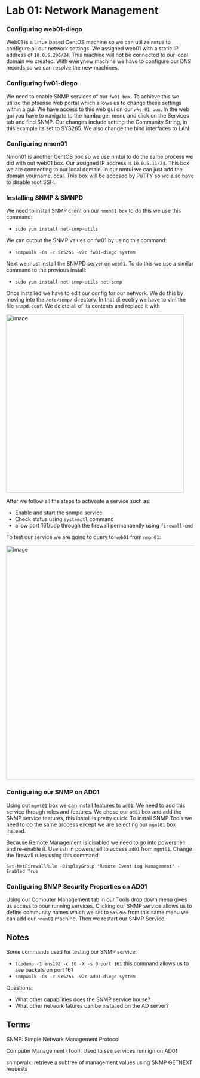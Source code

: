 # Lab 01: Network Management

### Configuring web01-diego

Web01 is a Linux based CentOS machine so we can utilize `nmtui` to configure all our network settings. We assigned web01 with a static IP address of `10.0.5.200/24`. This machine will not be connected to our local domain we created. With everynew machine we have to configure our DNS records so we can resolve the new machines. 

### Configuring fw01-diego

We need to enable SNMP services of our `fw01 box`. To achieve this we utilize the pfsense web portal which allows us to change these settings within a gui. We have access to this web gui on our `wks-01 box`. In the web gui you have to navigate to the hamburger menu and click on the Services tab and find SNMP. Our changes include setting the Community String, in this example its set to SYS265. We also change the bind interfaces to LAN.

### Configuring nmon01

Nmon01 is another CentOS box so we use nmtui to do the same process we did with out web01 box. Our assigned IP address is `10.0.5.11/24`. This box we are connecting to our local domain. In our nmtui we can just add the domain yourname.local. This box will be accesed by PuTTY so we also have to disable root SSH.

### Installing SNMP & SMNPD

We need to install SNMP client on our `nmon01 box` to do this we use this command:

* `sudo yum install net-smnp-utils`

We can output the SNMP values on fw01 by using this command:

* `snmpwalk -Os -c SYS265 -v2c fw01-diego system`

Next we must install the SNMPD server on `web01`. To do this we use a similar command to the previous install:

* `sudo yum install net-snmp-utils net-snmp`

Once installed we have to edit our config for our network. We do this by moving into the `/etc/snmp/` directory. In that direcotry we have to vim the file `snmpd.conf`. We delete all of its contents and replace it with


<img width="476" alt="image" src="https://github.com/dpzrz/SYS-265/assets/112894794/90015d7e-c5a4-4f9c-8c42-e77a83f6e43b">

After we follow all the steps to activaate a service such as:

* Enable and start the snmpd service
* Check status using `systemctl` command
* allow port 161/udp through the firewall permanaently using `firewall-cmd`


To test our service we are going to query to `web01` from `nmon01`:


<img width="625" alt="image" src="https://github.com/dpzrz/SYS-265/assets/112894794/39d753f7-3e97-4367-96c6-4b44489376e5">

### Configuring our SNMP on AD01

Using out `mgmt01` box we can install features to `ad01`. We need to add this service through roles and features. We chose our `ad01` box and add the SNMP service features, this install is pretty quick. To install SNMP Tools we need to do the same process except we are selecting our `mgmt01` box instead.


Because Remote Management is disabled we need to go into powershell and re-enable it. Use ssh in powershell to access `ad01` from `mgmt01`. Change the firewall rules using this command:

`Set-NetFirewallRule -DisplayGroup "Remote Event Log Management" -Enabled True`

### Configuring SNMP Security Properties on AD01

Using our Computer Management tab in our Tools drop down menu gives us access to oour running services. Clicking our SNMP service allows us to define community names which we set to `SYS265` from this same menu we can add our `nmon01` machine. Then we restart our SNMP Service.

## Notes

Some commands used for testing our SNMP service:

* `tcpdump -1 ens192 -c 10 -X -s 0 port 161` this command allows us to see packets on port 161
* `snmpwalk -Os -c SYS265 -v2c ad01-diego system`

Questions:

* What other capabilities does the SNMP service house?
* What other network fatures can be installed on the AD server?

## Terms 
SNMP: Simple Network Management Protocol

Computer Management (Tool): Used to see services runnign on AD01

snmpwalk: retrieve a subtree of management values using SNMP GETNEXT requests 


